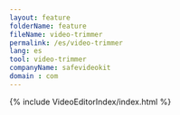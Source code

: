 ```yaml
---
layout: feature
folderName: feature
fileName: video-trimmer
permalink: /es/video-trimmer
lang: es
tool: video-trimmer
companyName: safevideokit
domain : com
---
```


{% include VideoEditorIndex/index.html %}

   